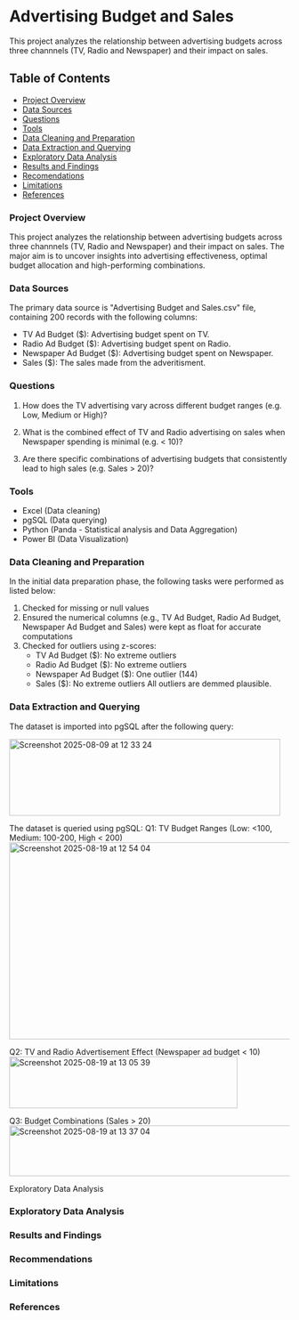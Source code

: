# Advertising Budget and Sales
This project analyzes the relationship between advertising budgets across three channnels (TV, Radio and Newspaper) and their impact on sales.

## Table of Contents

- [Project Overview](#project-overview)
- [Data Sources](#data-sources)
- [Questions](#questions)
- [Tools](#tools)
- [Data Cleaning and Preparation](#data-cleaning-and-preparation)
- [Data Extraction and Querying](#data-extraction-and-querying)
- [Exploratory Data Analysis](#exploratory-data-analysis)
- [Results and Findings](#results-and-findings)
- [Recomendations](#recommendations)
- [Limitations](#limitations)
- [References](#references)

### Project Overview
This project analyzes the relationship between advertising budgets across three channnels (TV, Radio and Newspaper) and their impact on sales. The major aim is to uncover insights into advertising effectiveness, optimal budget allocation and high-performing combinations.

### Data Sources
The primary data source is "Advertising Budget and Sales.csv" file, containing 200 records with the following columns:

- TV Ad Budget ($): Advertising budget spent on TV.
- Radio Ad Budget ($): Advertising budget spent on Radio.
- Newspaper Ad Budget ($): Advertising budget spent on Newspaper.
- Sales ($): The sales made from the adveritisment.

  
### Questions
1. How does the TV advertising vary across different budget ranges (e.g. Low, Medium or High)?
   
2. What is the combined effect of TV and Radio advertising on sales when Newspaper spending is minimal (e.g. < 10)?
  
3. Are there specific combinations of advertising budgets that consistently lead to high sales (e.g. Sales > 20)?

### Tools
- Excel (Data cleaning)
- pgSQL (Data querying)
- Python (Panda - Statistical analysis and Data Aggregation)
- Power BI (Data Visualization)

### Data Cleaning and Preparation
In the initial data preparation phase, the following tasks were performed as listed below:

1. Checked for missing or null values
2. Ensured the numerical columns (e.g., TV Ad Budget, Radio Ad Budget, Newspaper Ad Budget and Sales) were kept as float for accurate computations
3. Checked for outliers using z-scores:
   - TV Ad Budget ($): No extreme outliers
   - Radio Ad Budget ($): No extreme outliers
   - Newspaper Ad Budget ($): One outlier (144)
   - Sales ($): No extreme outliers
All outliers are demmed plausible.

### Data Extraction and Querying
The dataset is imported into pgSQL after the following query:

<img width="487" height="138" alt="Screenshot 2025-08-09 at 12 33 24" src="https://github.com/user-attachments/assets/1ee6323b-709e-4a26-8ec3-424fd13c96d8" />


The dataset is queried using pgSQL:
Q1: TV Budget Ranges (Low: <100, Medium: 100-200, High < 200)
<img width="512" height="354" alt="Screenshot 2025-08-19 at 12 54 04" src="https://github.com/user-attachments/assets/e94d3b8a-1223-4acf-a1db-ebe6462a829d" />

Q2: TV and Radio Advertisement Effect (Newspaper ad budget < 10)
<img width="410" height="93" alt="Screenshot 2025-08-19 at 13 05 39" src="https://github.com/user-attachments/assets/c8d25c65-1b58-4e62-8bb0-05d8e5dbebf4" />

Q3: Budget Combinations (Sales > 20)
<img width="570" height="91" alt="Screenshot 2025-08-19 at 13 37 04" src="https://github.com/user-attachments/assets/c6406dbf-3dfe-4f46-a3b7-becd4c2b2881" />

Exploratory Data Analysis








### Exploratory Data Analysis

### Results and Findings

### Recommendations


### Limitations

### References
